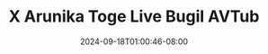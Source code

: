 --- 
title: "X Arunika Toge Live Bugil  AVTub"
description: "streaming bokeh X Arunika Toge Live Bugil  AVTub terbaru full vidio terbaru"
date: 2024-09-18T01:00:46-08:00
file_code: "wr9slz9w9lyr"
draft: false
cover: "nqpxfig9s2mrfo0m.jpg"
tags: ["Arunika", "Toge", "Live", "Bugil", "AVTub", "bokep-indo", "bokep-viral", "bokep-ig"]
length: 1370
fld_id: "1484066"
foldername: "Arunika"
categories: ["Arunika"]
views: 0
---